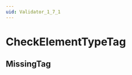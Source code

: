 ```yaml
---
uid: Validator_1_7_1
---
```


# CheckElementTypeTag

## MissingTag

<!-- Description, Properties, ... sections are auto-generated. -->
<!-- REPLACE ME AUTO-GENERATION -->

<!-- Uncomment to add extra details -->
<!--### Details-->

<!-- Uncomment to add example code -->
<!--### Example code-->
